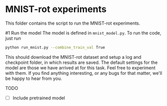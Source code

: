 # MNIST-rot experiments
This folder contains the script to run the MNIST-rot experiments.

#1 Run the model
The model is defined in `mnist_model.py`. To run the code, just run  
```bash
python run_mnist.py --combine_train_val True
```
This should download the MNIST-rot dataset and setup a log and checkpoint
folder, in which results are saved. The default settings for the model are
those we have arrived at for this task. Feel free to experiment with them. If
you find anything interesting, or any bugs for that matter, we'll be happy to
hear from you.

TODO
- [ ] Include pretrained model
